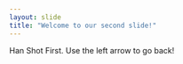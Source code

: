 ```yaml
---
layout: slide
title: "Welcome to our second slide!"
---
```

Han Shot First.
Use the left arrow to go back!